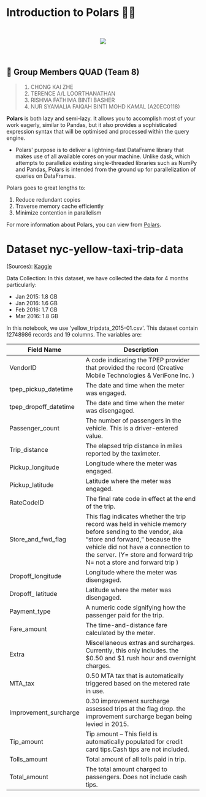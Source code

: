     
# Introduction to Polars 🐻‍❄️

<br>
 <p align="center">
  <img src="https://encrypted-tbn0.gstatic.com/images?q=tbn:ANd9GcTKH6i3lJ9tW7bna90G-1SO7QB__e3ri_8MCw&usqp=CAU"/>
 </p>
</br>

## 🚀 Group Members QUAD (Team 8)
> 1. CHONG KAI ZHE
> 2. TERENCE A/L LOORTHANATHAN
> 3. RISHMA FATHIMA BINTI BASHER
> 4. NUR SYAMALIA FAIQAH BINTI MOHD KAMAL (A20EC0118)

 **Polars** is both lazy and semi-lazy. It allows you to accomplish most of your work eagerly, similar to Pandas, but it also provides a sophisticated expression syntax that will be optimised and processed within the query engine.

- Polars' purpose is to deliver a lightning-fast DataFrame library that makes use of all available cores on your machine. Unlike dask, which attempts to parallelize existing single-threaded libraries such as NumPy and Pandas, Polars is intended from the ground up for parallelization of queries on DataFrames.

Polars goes to great lengths to:

1.   Reduce redundant copies
2.   Traverse memory cache efficiently
3.   Minimize contention in parallelism


For more information about Polars, you can view from [Polars](https://pola-rs.github.io/polars-book/user-guide/index.html).

# Dataset **nyc-yellow-taxi-trip-data** 
(Sources): [Kaggle](https://www.kaggle.com/datasets/elemento/nyc-yellow-taxi-trip-data)

Data Collection:
In this dataset, we have collected the data for 4 months particularly:
- Jan 2015: 1.8 GB
- Jan 2016: 1.6 GB
- Feb 2016: 1.7 GB
- Mar 2016: 1.8 GB

In this notebook, we use 'yellow_tripdata_2015-01.csv'. This dataset contain 12748986 records and 19 columns. The variables are:

| Field Name	| Description |
|-------------|-------------|
|VendorID |	A code indicating the TPEP provider that provided the record (Creative Mobile Technologies & VeriFone Inc. )|
|tpep_pickup_datetime	| The date and time when the meter was engaged. |
|tpep_dropoff_datetime	| The date and time when the meter was disengaged. |
| Passenger_count |	The number of passengers in the vehicle. This is a driver-entered value. |
| Trip_distance |	The elapsed trip distance in miles reported by the taximeter.|
| Pickup_longitude	| Longitude where the meter was engaged. |
| Pickup_latitude	| Latitude where the meter was engaged. |
| RateCodeID |	The final rate code in effect at the end of the trip. |
|Store_and_fwd_flag |	This flag indicates whether the trip record was held in vehicle memory before sending to the vendor, aka “store and forward,” because the vehicle did not have a connection to the server. (Y= store and forward trip N= not a store and forward trip ) |
| Dropoff_longitude	| Longitude where the meter was disengaged. |
| Dropoff_ latitude |	Latitude where the meter was disengaged. |
| Payment_type |	A numeric code signifying how the passenger paid for the trip. |
| Fare_amount |	The time-and-distance fare calculated by the meter. |
| Extra |	Miscellaneous extras and surcharges. Currently, this only includes. the $0.50 and $1 rush hour and overnight charges. |
| MTA_tax	| 0.50 MTA tax that is automatically triggered based on the metered rate in use. |
| Improvement_surcharge	| 0.30 improvement surcharge assessed trips at the flag drop. the improvement surcharge began being levied in 2015. |
| Tip_amount |	Tip amount – This field is automatically populated for credit card tips.Cash tips are not included. |
| Tolls_amount |	Total amount of all tolls paid in trip. |
| Total_amount |	The total amount charged to passengers. Does not include cash tips. |

